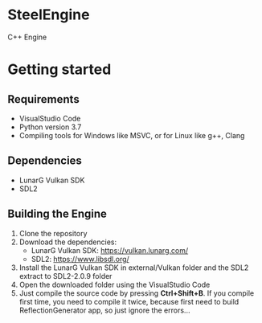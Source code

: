 # SteelEngine
C++ Engine

# Getting started
## Requirements
- VisualStudio Code
- Python version 3.7
- Compiling tools for Windows like MSVC, or for Linux like g++, Clang

## Dependencies
- LunarG Vulkan SDK
- SDL2

## Building the Engine
1. Clone the repository
2. Download the dependencies:
   - LunarG Vulkan SDK: https://vulkan.lunarg.com/
   - SDL2: https://www.libsdl.org/
3. Install the LunarG Vulkan SDK in external/Vulkan folder and the SDL2 extract to SDL2-2.0.9 folder
4. Open the downloaded folder using the VisualStudio Code
5. Just compile the source code by pressing **Ctrl+Shift+B**. If you compile first time, you need to compile it twice, because first need to build ReflectionGenerator app, so just ignore the errors...
